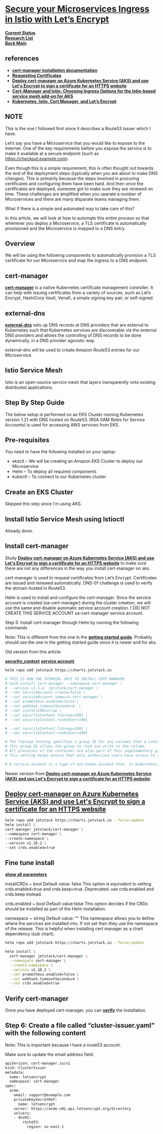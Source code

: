 # **[Secure your Microservices Ingress in Istio with Let’s Encrypt](https://invisibl.io/blog/secure-your-microservices-ingress-in-istio-with-lets-encrypt/)**

**[Current Status](../../../../development/status/weekly/current_status.md)**\
**[Research List](../../../research_list.md)**\
**[Back Main](../../../../README.md)**

## references

- **[cert-manager installation documentation](https://cert-manager.io/docs/installation/kubernetes/)**
- **[Requesting Certificates](https://cert-manager.io/docs/usage/)**
- **[Deploy cert-manager on Azure Kubernetes Service (AKS) and use Let's Encrypt to sign a certificate for an HTTPS website](https://cert-manager.io/docs/tutorials/getting-started-aks-letsencrypt/)**
- **[Cert-Manager and Istio: Choosing Ingress Options for the Istio-based service mesh add-on for AKS](https://medium.com/microsoftazure/cert-manager-and-istio-choosing-ingress-options-for-the-istio-based-service-mesh-add-on-for-aks-c633c97fa4f2)**
- **[Kubernetes, Istio, Cert Manager, and Let’s Encrypt](https://medium.com/@rd.petrusek/kubernetes-istio-cert-manager-and-lets-encrypt-c3e0822a3aaf)**

## NOTE

This is the one I followed first since it describes a Route53 Issuer which I have.

Let’s say you have a Microservice that you would like to expose to the Internet. One of the key requirements before you expose the service is to make it available at a secure endpoint (such as <https://checkout.example.com>).

Even though this is a simple requirement, this is often thought out towards the end of the deployment steps (typically when you are about to make DNS changes). This is primarily because the steps involved in procuring certificates and configuring them have been hard. And then once the certificates are deployed, someone got to make sure they are renewed on time. These challenges are amplified when you operate a number of Microservices and there are many disparate teams managing them.

What if there is a simple and automated way to take care of this?

In this article, we will look at how to automate this entire process so that whenever you deploy a Microservice, a TLS certificate is automatically provisioned and the Microservice is mapped to a DNS entry.

## Overview

We will be using the following components to automatically provision a TLS certificate for our Microservice and map the ingress to a DNS endpoint.

## cert-manager

**[cert-manager](https://cert-manager.io/docs/installation/supported-releases/)** is a native Kubernetes certificate management controller. It can help with issuing certificates from a variety of sources, such as Let’s Encrypt, HashiCorp Vault, Venafi, a simple signing key pair, or self-signed.

## external-dns

**[external-dns](https://github.com/kubernetes-sigs/external-dns)** sets up DNS records at DNS providers that are external to Kubernetes such that Kubernetes services are discoverable via the external DNS providers and allows the controlling of DNS records to be done dynamically, in a DNS provider agnostic way.

external-dns will be used to create Amazon Route53 entries for our Microservice.

## Istio Service Mesh

Istio is an open-source service mesh that layers transparently onto existing distributed applications.

## Step By Step Guide

The below setup is performed on an EKS Cluster running Kubernetes version 1.21 with DNS hosted on Route53. IRSA (IAM Roles for Service Accounts) is used for accessing AWS services from EKS.

## Pre-requisites

You need to have the following installed on your laptop:

- eksctl – We will be creating an Amazon EKS Cluster to deploy our Microservice
- Helm – To deploy all required components
- kubectl – To connect to our Kubernetes cluster

## Create an EKS Cluster

Skipped this step since I'm using AKS.

## Install Istio Service Mesh using Istioctl

Already done.

## Install cert-manager

Study **[Deploy cert-manager on Azure Kubernetes Service (AKS) and use Let's Encrypt to sign a certificate for an HTTPS website](./deploy_cert_manager_aks.md)** to make sure there are not any differences in the way you install cert-manager on aks.

cert-manager is used to request certificates from Let’s Encrypt. Certificates are issued and renewed automatically. DNS-01 challenge is used to verify the domain hosted in Route53.

Helm is used to install and configure the cert-manager. Since the service account is created (sa-cert-manager) during the cluster creation, we will use the same and disable automatic service account creation. I DID NOT CREATE THIS SERVICE ACCOUNT sa-cert-manager service account.

Step 5: Install cert-manager through Helm by running the following commands

Note: This is different from the one in the **[getting started guide](./getting_started_aks_lets_encrypt.md)**. Probably should use the one in the getting started guide since it is newer and for aks.

Old version from this article:

**[security_context](https://kubernetes.io/docs/tasks/configure-pod-container/security-context/)**
**[service account](https://kubernetes.io/docs/concepts/security/service-accounts/)**

```bash
helm repo add jetstack https://charts.jetstack.io

# THIS IS HOW THE TUTORIAL SAYS TO INSTALL CERT-MANAGER
# helm install cert-manager --namespace cert-manager \
# --version v1.5.4  jetstack/cert-manager \
# --set serviceAccount.create=false \
# --set serviceAccount.name=sa-cert-manager \
# --set prometheus.enabled=false \
# --set webhook.timeoutSeconds=4  \
# --set installCRDs=true \
# --set securityContext.fsGroup=1001 \
# --set securityContext.runAsUser=1001

# --set securityContext.fsGroup=1001 \
# --set securityContext.runAsUser=1001

# The fsGroup setting specifies a group ID for any volumes that a container mounts. 
# This group ID allows the group to read and write to the volume. 
# All processes of the container are also part of this supplementary group. 
# This setting helps ensure that only authorized users have access to data. 

# A service account is a type of non-human account that, in Kubernetes, provides a distinct identity in a Kubernetes cluster. Application Pods, system components, and entities inside and outside the cluster can use a specific ServiceAccount's credentials to identify as that ServiceAccount. This identity is useful in various situations, including authenticating to the API server or implementing identity-based security policies.
```

Newer version from **[Deploy cert-manager on Azure Kubernetes Service (AKS) and use Let's Encrypt to sign a certificate for an HTTPS website](https://cert-manager.io/docs/tutorials/getting-started-aks-letsencrypt/)**:

## **[Deploy cert-manager on Azure Kubernetes Service (AKS) and use Let's Encrypt to sign a certificate for an HTTPS website](https://cert-manager.io/docs/tutorials/getting-started-aks-letsencrypt/)**

```bash
helm repo add jetstack https://charts.jetstack.io --force-update
helm install \
cert-manager jetstack/cert-manager \
--namespace cert-manager \
--create-namespace \
--version v1.16.2 \
--set crds.enabled=true
```

## Fine tune install

**[show all parameters](https://artifacthub.io/packages/helm/cert-manager/cert-manager)**

installCRDs ~ bool
Default value: false
This option is equivalent to setting crds.enabled=true and crds.keep=true. Deprecated: use crds.enabled and crds.keep instead.

crds.enabled ~ bool
Default value:false
This option decides if the CRDs should be installed as part of the Helm installation.

namespace ~ string
Default value:
""
This namespace allows you to define where the services are installed into. If not set then they use the namespace of the release. This is helpful when installing cert manager as a chart dependency (sub chart).

```bash
helm repo add jetstack https://charts.jetstack.io --force-update

helm install \
  cert-manager jetstack/cert-manager \
  --namespace cert-manager \
  --create-namespace \
  --version v1.16.2 \
  --set prometheus.enabled=false \
  --set webhook.timeoutSeconds=4 \
  --set crds.enabled=true

```

## Verify cert-manager

Once you have deployed cert-manager, you can **[verify](https://cert-manager.io/v1.6-docs/installation/verify/)** the installation.

## Step 6: Create a file called “cluster-issuer.yaml” with the following content

Note: This is important because I have a route53 account.

Make sure to update the email address field.

```bash
apiVersion: cert-manager.io/v1
kind: ClusterIssuer
metadata:
  name: letsencrypt
  namespace: cert-manager
spec:
  acme:
    email: support@example.com
    privateKeySecretRef:
      name: letsencrypt
    server: https://acme-v02.api.letsencrypt.org/directory
    solvers:
    - dns01:
        route53:
          region: us-east-1
```

